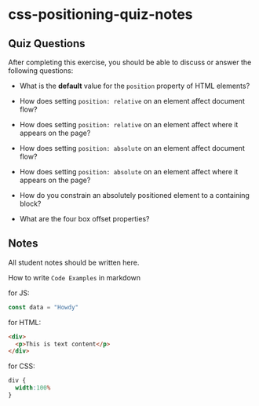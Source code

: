 # css-positioning-quiz-notes

## Quiz Questions

After completing this exercise, you should be able to discuss or answer the following questions:

- What is the **default** value for the `position` property of HTML elements?

- How does setting `position: relative` on an element affect document flow?

- How does setting `position: relative` on an element affect where it appears on the page?

- How does setting `position: absolute` on an element affect document flow?

- How does setting `position: absolute` on an element affect where it appears on the page?

- How do you constrain an absolutely positioned element to a containing block?

- What are the four box offset properties?


## Notes

All student notes should be written here.


How to write `Code Examples` in markdown

for JS:
```javascript
const data = "Howdy"
```

for HTML:
```html
<div>
  <p>This is text content</p>
</div>
```

for CSS:
```css
div {
  width:100%
}
```
